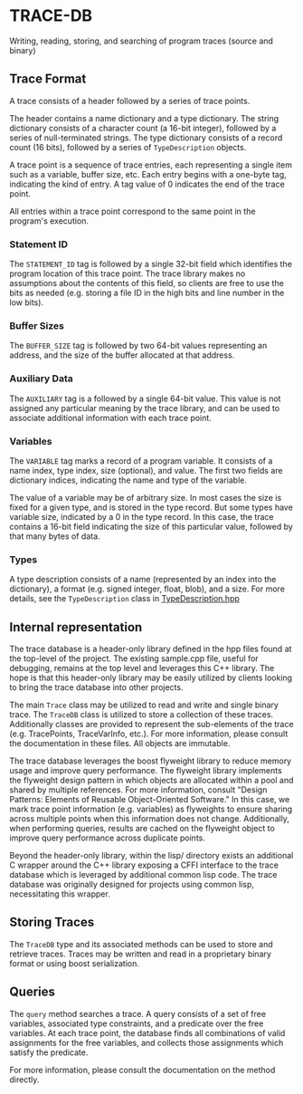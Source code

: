 # TRACE-DB

Writing, reading, storing, and searching of program traces (source and binary)

## Trace Format

A trace consists of a header followed by a series of trace points.

The header contains a name dictionary and a type dictionary. The string
dictionary consists of a character count (a 16-bit integer), followed by a
series of null-terminated strings. The type dictionary consists of a record
count (16 bits), followed by a series of `TypeDescription` objects.

A trace point is a sequence of trace entries, each representing a single item
such as a variable, buffer size, etc. Each entry begins with a one-byte tag,
indicating the kind of entry. A tag value of 0 indicates the end of the trace
point.

All entries within a trace point correspond to the same point in the program's
execution.

### Statement ID
The `STATEMENT_ID` tag is followed by a single 32-bit field which identifies
the program location of this trace point. The trace library makes no assumptions
about the contents of this field, so clients are free to use the bits as needed
(e.g. storing a file ID in the high bits and line number in the low bits).

### Buffer Sizes
The `BUFFER_SIZE` tag is followed by two 64-bit values representing an address,
and the size of the buffer allocated at that address.

### Auxiliary Data
The `AUXILIARY` tag is a followed by a single 64-bit value. This value
is not assigned any particular meaning by the trace library, and can
be used to associate additional information with each trace point.

### Variables
The `VARIABLE` tag marks a record of a program variable. It consists of a
name index, type index, size (optional), and value. The first two fields are
dictionary indices, indicating the name and type of the variable.

The value of a variable may be of arbitrary size. In most cases the size is
fixed for a given type, and is stored in the type record. But some types have
variable size, indicated by a 0 in the type record. In this case, the trace
contains a 16-bit field indicating the size of this particular value, followed
by that many bytes of data.

### Types
A type description consists of a name (represented by an index into the
dictionary), a format (e.g. signed integer, float, blob), and a size. For
more details, see the `TypeDescription` class in
[TypeDescription.hpp](TypeDescription.hpp)

## Internal representation

The trace database is a header-only library defined in the hpp files found
at the top-level of the project.  The existing sample.cpp file, useful for
debugging, remains at the top level and leverages this C++ library.
The hope is that this header-only library may be easily utilized by clients
looking to bring the trace database into other projects.

The main `Trace` class may be utilized to read and write and single
binary trace.  The `TraceDB` class is utilized to store a collection of these
traces.  Additionally classes are provided to represent the sub-elements
of the trace (e.g. TracePoints, TraceVarInfo, etc.).  For more information,
please consult the documentation in these files.  All objects are immutable.

The trace database leverages the boost flyweight library to reduce
memory usage and improve query performance.  The flyweight library implements
the flyweight design pattern in which objects are allocated within a pool
and shared by multiple references.  For more information, consult
"Design Patterns: Elements of Reusable Object-Oriented Software."
In this case, we mark trace point information (e.g. variables) as
flyweights to ensure sharing across multiple points when this
information does not change.  Additionally, when performing queries,
results are cached on the flyweight object to improve query performance
across duplicate points.

Beyond the header-only library, within the lisp/ directory exists an
additional C wrapper around the C++ library exposing a CFFI interface
to the trace database which is leveraged by additional common lisp code.
The trace database was originally designed for projects using common lisp,
necessitating this wrapper.

## Storing Traces

The `TraceDB` type and its associated methods can be used to store
and retrieve traces.  Traces may be written and read in a proprietary
binary format or using boost serialization.

## Queries

The `query` method searches a trace. A query consists of a set
of free variables, associated type constraints, and a predicate over
the free variables. At each trace point, the database finds all
combinations of valid assignments for the free variables, and collects
those assignments which satisfy the predicate.

For more information, please consult the documentation on the method
directly.
